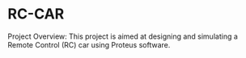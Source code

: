 # RC-CAR
Project Overview:
This project is aimed at designing and simulating a Remote Control (RC) car using Proteus software. 
